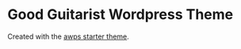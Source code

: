 # Good Guitarist Wordpress Theme

Created with the [awps starter theme](http://www.alecaddd.com/wp-content/uploads/2017/05/awps-logo.png).

